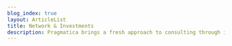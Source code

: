 ```yaml
---
blog_index: true
layout: ArticleList
title: Network & Investments
description: Pragmatica brings a fresh approach to consulting through investing in our partnerships with clients and sharing in the value we help create.
---
```

